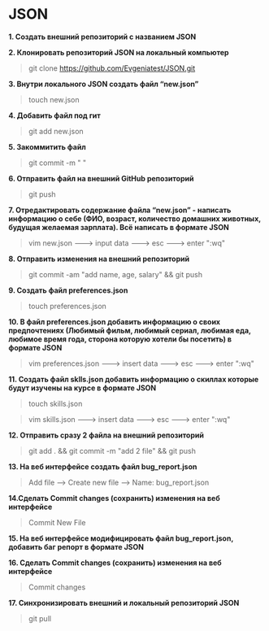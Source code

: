 # JSON
**1. Создать внешний репозиторий c названием JSON**

**2. Клонировать репозиторий JSON на локальный компьютер**
> git clone https://github.com/Evgeniatest/JSON.git

**3. Внутри локального JSON создать файл “new.json”**
>touch new.json

**4. Добавить файл под гит**
>git add new.json

**5. Закоммитить файл**
>git commit -m "  "

**6. Отправить файл на внешний GitHub репозиторий**
>git push

**7. Отредактировать содержание файла “new.json” - написать информацию о себе (ФИО, возраст, количество домашних животных, будущая желаемая зарплата). Всё написать в формате JSON**
>vim new.json    ---> input data ---> esc ---> enter ":wq"

**8. Отправить изменения на внешний репозиторий**
>git commit -am "add name, age, salary" && git push

**9. Создать файл preferences.json**
>touch preferences.json

**10. В файл preferences.json добавить информацию о своих предпочтениях (Любимый фильм, любимый сериал, любимая еда, любимое время года, сторона которую хотели бы посетить) в формате JSON**
>vim preferences.json ---> insert data ---> esc ---> enter ":wq"

**11. Создать файл sklls.json добавить информацию о скиллах которые будут изучены на курсе в формате JSON**
>touch skills.json

>vim skills.json ---> insert data ---> esc ---> enter ":wq"

**12. Отправить сразу 2 файла на внешний репозиторий**
>git add . && git commit -m "add 2 file" && git push

**13. На веб интерфейсе создать файл bug_report.json**
>Add file --> Create new file --> Name: bug_report.json

**14.Сделать Commit changes (сохранить) изменения на веб интерфейсе**
>Commit New File

**15. На веб интерфейсе модифицировать файл bug_report.json, добавить баг репорт в формате JSON**

**16. Сделать Commit changes (сохранить) изменения на веб интерфейсе**
>Commit changes

**17. Синхронизировать внешний и локальный репозиторий JSON**
>git pull
